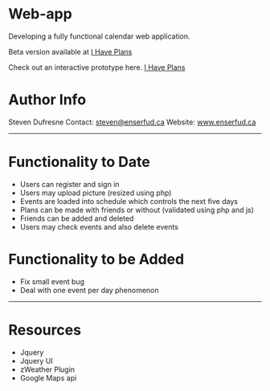Web-app
=======

Developing a fully functional calendar web application.

Beta version available at [I Have Plans](http://ihaveplans.phpfog.com)

Check out an interactive prototype here. [I Have Plans](http://invis.io/WX4ADGS2)

Author Info
===========
Steven Dufresne
Contact: steven@enserfud.ca
Website: www.enserfud.ca

* * *

Functionality to Date
=====================
- Users can register and sign in
- Users may upload picture (resized using php)
- Events are loaded into schedule which controls the next five days
- Plans can be made with friends or without (validated using php and js)
- Friends can be added and deleted
- Users may check events and also delete events


Functionality to be Added
========================

- Fix small event bug
- Deal with one event per day phenomenon

* * *

Resources
========================
- Jquery
- Jquery UI
- zWeather Plugin
- Google Maps api
